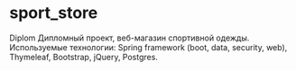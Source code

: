 # sport_store
Diplom
Дипломный проект, веб-магазин спортивной одежды. Используемые технологии: Spring framework (boot, data, security, web), Thymeleaf, Bootstrap, jQuery, Postgres.
